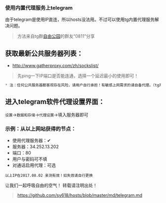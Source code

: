 ### 使用内置代理服务上telegram
由于telegram是使用IP直连，所以hosts没法用。不过可以使用tg内置代理服务解决问题。
> 方法来自tg群[自由公园](https://telegram.me/joinchat/Cp919j0kXKxynaUbsNffqA)的群友“0811”分享

## 获取最新公共服务器列表：
* http://www.gatherproxy.com/zh/sockslist/
> 先ping一下IP端口是否能连通，选择一个延迟最小的使用即可！
```javascript
* 注：任何公共服务器都客观存在风险，请用户自行承担！有敏感上网需求的请自备代理。（tg开源且使用私有协议通信，个人认为中转服务器是无法监听与解密的）
```

## 进入telegram软件代理设置界面：
`设置`→`数据和存储`→`代理设置`→填入服务器即可

### 示例：从以上网站获得的节点：
* 使用代理服务器：✔
* 服务器：34.252.13.202
* 端口：80
* 用户与密码可不填
* 对通话启用代理：可选

`以上IP在2017.08.02 亲测有效！如失效请自行更换`

让我们一起呼吸自由的空气！
转载请注明出处！
> https://github.com/sy618/hosts/blob/master/md/telegram.md 

